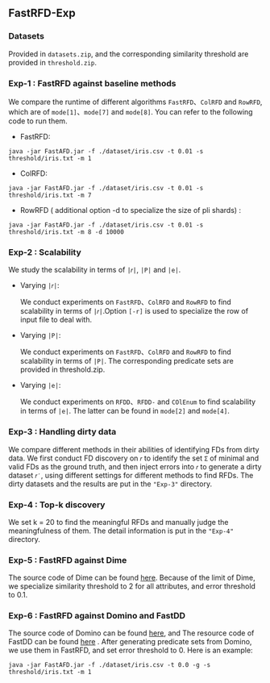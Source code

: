## FastRFD-Exp

### Datasets

Provided in `datasets.zip`, and the corresponding similarity threshold are provided in `threshold.zip`.

### Exp-1 : FastRFD against baseline methods

We compare the runtime of different algorithms `FastRFD`、`ColRFD` and `RowRFD`, which are of `mode[1]`、`mode[7]` and `mode[8]`. You can refer to the following code to run them.

-  FastRFD:

```
java -jar FastAFD.jar -f ./dataset/iris.csv -t 0.01 -s threshold/iris.txt -m 1
```

- ColRFD:

```
java -jar FastAFD.jar -f ./dataset/iris.csv -t 0.01 -s threshold/iris.txt -m 7
```

- RowRFD ( additional option -d to specialize the size of pli shards) :

```
java -jar FastAFD.jar -f ./dataset/iris.csv -t 0.01 -s threshold/iris.txt -m 8 -d 10000
```

### Exp-2 :  Scalability

We study the scalability in terms of `|𝑟|`, `|P|` and `|e|`. 

- Varying `|𝑟|`:

  We conduct experiments on `FastRFD`、`ColRFD` and `RowRFD` to find scalability in terms of `|𝑟|`.Option `[-r]` is used to specialize the row of input file to deal with.

- Varying `|P|`:

  We conduct experiments on `FastRFD`、`ColRFD` and `RowRFD` to find scalability in terms of `|P|`. The corresponding predicate sets are provided in  threshold.zip.

- Varying `|e|`:

  We conduct experiments on `RFDD`、`RFDD-` and `COlEnum` to find scalability in terms of `|e|`. The latter can be found in `mode[2]` and `mode[4]`.

### Exp-3 : Handling dirty data

We compare different methods in their abilities of identifying FDs from dirty data. We first conduct FD discovery on `𝑟` to identify the set `Σ` of minimal and valid FDs as the ground truth, and then inject errors into `𝑟` to generate a dirty dataset `𝑟′`, using different settings for different methods to find RFDs. The dirty datasets and the results are put in the `"Exp-3"` directory.

### Exp-4 : Top-k discovery

We set k = 20 to find the meaningful RFDs and manually judge the meaningfulness of them. The detail information is put in the `"Exp-4"` directory.

### Exp-5 : FastRFD against Dime

The source code of Dime can be found [here](https://dastlab.github.io/dime/). Because of the limit of Dime, we specialize similarity threshold to 2 for all attributes, and error threshold to 0.1.

### Exp-6 : FastRFD against Domino and FastDD

The source code of Domino can be found [here](https://dast-unisa.github.io/Domino-SW/), and The resource code of FastDD can be found [here](https://github.com/TristonK/FastDD) . After generating predicate sets from Domino, we use them in FastRFD, and set error threshold to 0. Here is an example:

```
java -jar FastAFD.jar -f ./dataset/iris.csv -t 0.0 -g -s threshold/iris.txt -m 1
```
